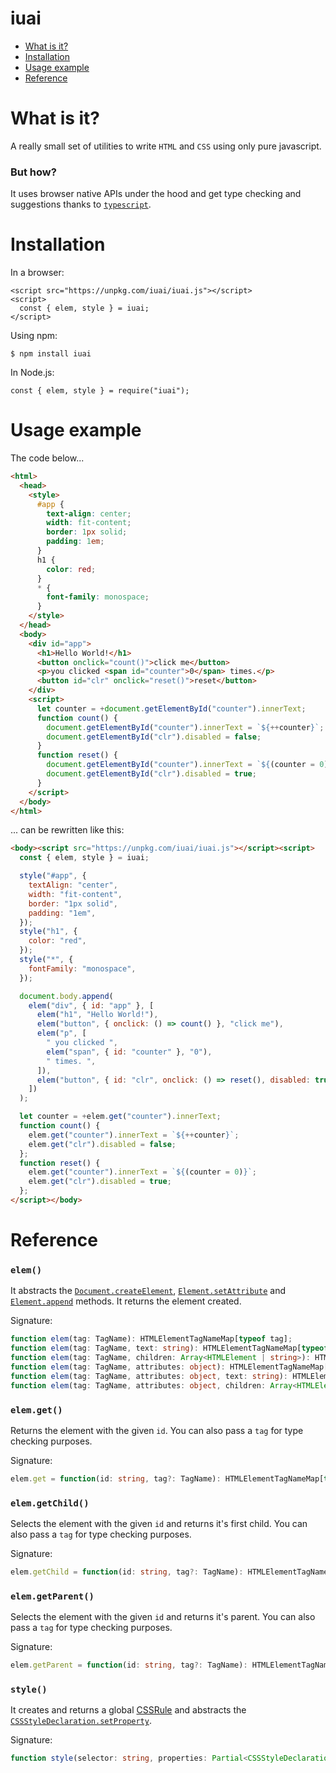 # iuai

- [What is it?](#what-is-it)
- [Installation](#installation)
- [Usage example](#usage-example)
- [Reference](#reference)

# What is it?

A really small set of utilities to write `HTML` and `CSS` using only pure javascript.

### But how?

It uses browser native APIs under the hood and get type checking and suggestions thanks to [`typescript`](https://github.com/microsoft/TypeScript/blob/main/src/lib/dom.generated.d.ts).

# Installation

In a browser:

```
<script src="https://unpkg.com/iuai/iuai.js"></script>
<script>
  const { elem, style } = iuai;
</script>
```

Using npm:

```
$ npm install iuai
```

In Node.js:

```
const { elem, style } = require("iuai");
```

# Usage example

The code below...

```html
<html>
  <head>
    <style>
      #app {
        text-align: center;
        width: fit-content;
        border: 1px solid;
        padding: 1em;
      }
      h1 {
        color: red;
      }
      * {
        font-family: monospace;
      }
    </style>
  </head>
  <body>
    <div id="app">
      <h1>Hello World!</h1>
      <button onclick="count()">click me</button>
      <p>you clicked <span id="counter">0</span> times.</p>
      <button id="clr" onclick="reset()">reset</button>
    </div>
    <script>
      let counter = +document.getElementById("counter").innerText;
      function count() {
        document.getElementById("counter").innerText = `${++counter}`;
        document.getElementById("clr").disabled = false;
      }
      function reset() {
        document.getElementById("counter").innerText = `${(counter = 0)}`;
        document.getElementById("clr").disabled = true;
      }
    </script>
  </body>
</html>
```

... can be rewritten like this:

```html
<body><script src="https://unpkg.com/iuai/iuai.js"></script><script>
  const { elem, style } = iuai;

  style("#app", {
    textAlign: "center",
    width: "fit-content",
    border: "1px solid",
    padding: "1em",
  });
  style("h1", {
    color: "red",
  });
  style("*", {
    fontFamily: "monospace",
  });

  document.body.append(
    elem("div", { id: "app" }, [
      elem("h1", "Hello World!"),
      elem("button", { onclick: () => count() }, "click me"),
      elem("p", [
        " you clicked ",
        elem("span", { id: "counter" }, "0"),
        " times. ",
      ]),
      elem("button", { id: "clr", onclick: () => reset(), disabled: true }, "reset"),
    ])
  );

  let counter = +elem.get("counter").innerText;
  function count() {
    elem.get("counter").innerText = `${++counter}`;
    elem.get("clr").disabled = false;
  };
  function reset() {
    elem.get("counter").innerText = `${(counter = 0)}`;
    elem.get("clr").disabled = true;
  };
</script></body>
```

# Reference

### `elem()`

It abstracts the [`Document.createElement`](https://developer.mozilla.org/en-US/docs/Web/API/Document/createElement), [`Element.setAttribute`](https://developer.mozilla.org/en-US/docs/Web/API/Element/setAttribute) and [`Element.append`](https://developer.mozilla.org/en-US/docs/Web/API/Element/append) methods. It returns the element created.

Signature:

```typescript
function elem(tag: TagName): HTMLElementTagNameMap[typeof tag];
function elem(tag: TagName, text: string): HTMLElementTagNameMap[typeof tag];
function elem(tag: TagName, children: Array<HTMLElement | string>): HTMLElementTagNameMap[typeof tag];
function elem(tag: TagName, attributes: object): HTMLElementTagNameMap[typeof tag];
function elem(tag: TagName, attributes: object, text: string): HTMLElementTagNameMap[typeof tag];
function elem(tag: TagName, attributes: object, children: Array<HTMLElement | string>): HTMLElementTagNameMap[typeof tag];
```

### `elem.get()`

Returns the element with the given `id`. You can also pass a `tag` for type checking purposes.

Signature:

```typescript
elem.get = function(id: string, tag?: TagName): HTMLElementTagNameMap[typeof tag];
```

### `elem.getChild()`

Selects the element with the given `id` and returns it's first child. You can also pass a `tag` for type checking purposes.

Signature:

```typescript
elem.getChild = function(id: string, tag?: TagName): HTMLElementTagNameMap[typeof tag];
```

### `elem.getParent()`

Selects the element with the given `id` and returns it's parent. You can also pass a `tag` for type checking purposes.

Signature:

```typescript
elem.getParent = function(id: string, tag?: TagName): HTMLElementTagNameMap[typeof tag];
```

### `style()`

It creates and returns a global [CSSRule](https://developer.mozilla.org/en-US/docs/Web/API/CSSRule) and abstracts the [`CSSStyleDeclaration.setProperty`](https://developer.mozilla.org/en-US/docs/Web/API/CSSStyleDeclaration/setProperty).

Signature:

```typescript
function style(selector: string, properties: Partial<CSSStyleDeclaration>): CSSStyleRule;
```
